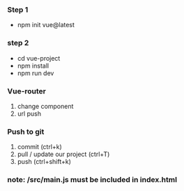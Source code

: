 ### Step 1 
- npm init vue@latest
### step 2
- cd vue-project
- npm install
- npm run dev
### Vue-router
 1) change component
 2) url push

### Push to git
1) commit (ctrl+k)
2) pull / update our project (ctrl+T)
3) push (ctrl+shift+k)

### note: /src/main.js must be included in index.html